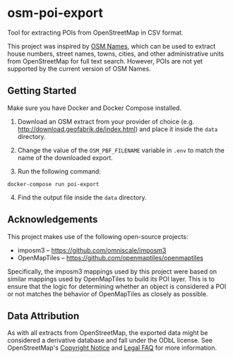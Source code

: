 # osm-poi-export

Tool for extracting POIs from OpenStreetMap in CSV format.

This project was inspired by [OSM Names](https://osmnames.org/), which can be used to extract house numbers, street names, towns, cities, and other administrative units from OpenStreetMap for full text search. However, POIs are not yet supported by the current version of OSM Names.

## Getting Started

Make sure you have Docker and Docker Compose installed.

1) Download an OSM extract from your provider of choice (e.g. http://download.geofabrik.de/index.html) and place it inside the `data` directory.

2) Change the value of the `OSM_PBF_FILENAME` variable in  `.env` to match the name of the downloaded export.

3) Run the following command:
```
docker-compose run poi-export
```

4) Find the output file inside the `data` directory.

## Acknowledgements

This project makes use of the following open-source projects:

* imposm3 – https://github.com/omniscale/imposm3
* OpenMapTiles – https://github.com/openmaptiles/openmaptiles

Specifically, the imposm3 mappings used by this project were based on similar mappings used by OpenMapTiles to build its POI layer. This is to ensure that the logic for determining whether an object is considered a POI or not matches the behavior of OpenMapTiles as closely as possible.

## Data Attribution

As with all extracts from OpenStreetMap, the exported data might be considered a derivative database and fall under the ODbL license. See OpenStreetMap's [Copyright Notice](https://www.openstreetmap.org/copyright) and [Legal FAQ](https://wiki.openstreetmap.org/wiki/Legal_FAQ) for more information.
